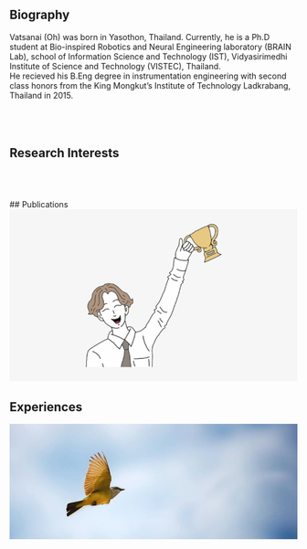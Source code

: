## Biography

Vatsanai (Oh) was born in Yasothon, Thailand. Currently, he is a Ph.D student at Bio-inspired Robotics and Neural Engineering laboratory (BRAIN Lab), school of Information Science and Technology (IST), Vidyasirimedhi Institute of Science and Technology (VISTEC), Thailand. <br>He recieved his B.Eng degree in instrumentation engineering with second class honors from the King Mongkut’s Institute of Technology Ladkrabang, Thailand in 2015.
<br> 
<br>  
<br>  
## Research Interests
<br> 
<br>  
<br>  
## Publications
<img src="./image/success.jpeg">

## Experiences
<img src="./image/flying.png">
